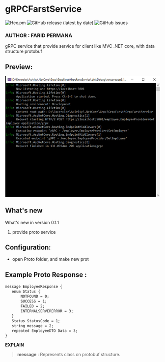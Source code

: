 # gRPCFarstService
![Hex.pm](https://img.shields.io/hexpm/l/grpc) ![GitHub release (latest by date)](https://img.shields.io/github/v/release/faridpermana7/grpcfarstservice) ![GitHub issues](https://img.shields.io/github/issues/faridpermana7/grpcfarstservice)

### AUTHOR : FARID PERMANA

gRPC service that provide service for client like MVC .NET core, with data structure protobuf

## Preview: 
![alt text](https://github.com/faridpermana7/faridpermana7.github.io/blob/master/img/grpc-service.PNG "SC")

## What's new
What's new in version 0.1.1
  1. provide proto service 
  
## Configuration: 
 -  open Proto folder, and make new prot 
 
## Example Proto Response :

    message EmployeeResponse {
       enum Status { 
           NOTFOUND = 0;
           SUCCESS = 1;
           FAILED = 2;
           INTERNALSERVERERROR = 3;
       }
       Status StatusCode = 1;
       string message = 2;
       repeated EmployeeDTO Data = 3; 
    }
    
    
**EXPLAIN**
> **message** : Represents class on protobuf structure.   

